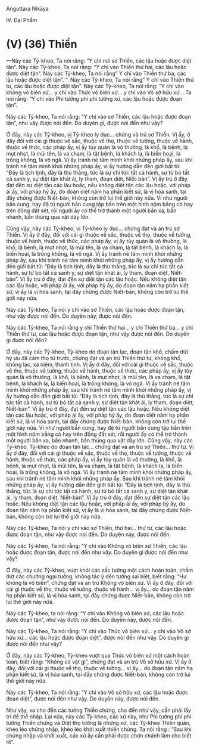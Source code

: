 Aṅguttara Nikāya

IV. Ðại Phẩm

# (V) (36) Thiền

—Này các Tỷ-kheo, Ta nói rằng: “Y chỉ nơi sơ Thiền, các lậu hoặc được diệt tận”. Này các Tỷ-kheo, Ta nói rằng: “Y chỉ vào Thiền thứ hai, các lậu hoặc được diệt tận”. Này các Tỷ-kheo, Ta nói rằng” Y chỉ vào Thiền thứ ba, các lậu hoặc được diệt tận”. “. Này các Tỷ-kheo, Ta nói rằng” Y chỉ vào Thiền thứ tư, các lậu hoặc được diệt tận”. Này các Tỷ-kheo, Ta nói rằng: “Y chỉ vào không vô biên xứ... y chỉ vào Thức vô biên xứ... y chỉ vào Vô sở hữu xứ... Ta nói rằng: “Y chỉ vào Phi tưởng phi phi tưởng xứ, các lậu hoặc được đoạn tận”.

Này các Tỷ-kheo, Ta nói rằng: “Y chỉ vào sơ Thiền, các lậu hoặc được đoạn tận”, như vậy được nói đến. Do duyên gì, được nói đến như vậy?

Ở đây, này các Tỷ-kheo, vị Tỷ-kheo ly dục... chứng và trú sơ Thiền. Vị ấy, ở đây đối với cái gì thuộc về sắc, thuộc về thọ, thuộc về tưởng, thuộc về hành, thuộc về thức, các pháp ấy, vị ấy tùy quán là vô thường, là khổ, là bệnh, là mụt nhọt, là mũi tên, là va chạm, là tật bệnh, là khách lạ, là biến hoại, là trống không, là vô ngã. Vị ấy tránh né tâm mình khỏi những pháp ấy, sau khi tránh né tâm mình khỏi những pháp ấy, vị ấy hướng dẫn đến giới bất tử: “Ðây là tịch tịnh, đây là thù thắng, tức là sự chỉ tức tất cả hành, sự từ bỏ tất cả sanh y, sự diệt tận khát ái, ly tham, đoạn diệt, Niết-bàn”. Vị ấy trú ở đây, đạt đến sự diệt tận các lậu hoặc, nếu không diệt tận các lậu hoặc, với pháp ái ấy, với pháp hỷ ấy, do đoạn diệt năm hạ phần kiết sử, là vị hóa sanh, tại đấy chứng được Niết-bàn, không còn trở lui thế giới này nữa. Ví như người bắn cung, hay đệ tử người bắn cung tập bắn trên một hình nộm bằng cỏ hay trên đống đất sét, rồi người ấy có thể trở thành một người bắn xa, bắn nhanh, bắn thủng qua vật dày lớn.

Cũng vậy, này các Tỷ-kheo, vị Tỷ-kheo ly dục... chứng đạt và an trú sơ Thiền. Vị ấy ở đây, đối với cái gì thuộc về sắc, thuộc về thọ, thuộc về tưởng, thuộc về hành, thuộc về thức, các pháp ấy, vị ấy tùy quán là vô thường, là khổ, là bệnh, là mụt nhọt, là mũi tên, là va chạm, là tật bệnh, là khách lạ, là biến hoại, là trống không, là vô ngã. Vị ấy tránh né tâm mình khỏi những pháp ấy, sau khi tránh né tâm mình khỏi những pháp ấy, vị ấy hướng dẫn đến giới bất tử: “Ðây là tịch tịnh, đây là thù thắng, tức là sự chỉ tức tất cả hành, sự từ bỏ tất cả sanh y, sự diệt tận khát ái, ly tham, đoạn diệt, Niết-bàn”. Vị ấy trú ở đây, đạt đến sự diệt tận các lậu hoặc. Nếu không diệt tận các lậu hoặc, với pháp ái ấy, với pháp hỷ ấy, do đoạn tận năm hạ phần kiết sử, vị ấy là vị hóa sanh, tại đấy chứng được Niết-bàn, không còn trở lui thế giới này nữa.

Này các Tỷ-kheo, Ta nói y chỉ vào sơ Thiền, các lậu hoặc được đoạn tận, như vậy được nói đến. Do duyên này, được nói đến.

Này các Tỷ-kheo, Ta nói rằng y chỉ Thiền thứ hai... y chỉ Thiền thứ ba... y chỉ Thiền thứ tư, các lậu hoặc được đoạn tận, như vậy được nói đến. Do duyên gì được nói đến?

Ở đây, này các Tỷ-kheo, Tỷ-kheo do đoạn tận lạc, đoạn tận khổ, chấm dứt hỷ ưu đã cảm thọ từ trước, chứng đạt và an trú Thiền thứ tư, không khổ, không lạc, xả niệm, thanh tịnh. Vị ấy ở đây, đối với cái gì thuộc về sắc, thuộc về thọ, thuộc về tưởng, thuộc về hành, thuộc về thức, các pháp ấy, vị ấy tùy quán là vô thường, là khổ, là bệnh, là mụt nhọt, là mũi tên, là va chạm, là tật bệnh, là khách lạ, là biến hoại, là trống không, là vô ngã. Vị ấy tránh né tâm mình khỏi những pháp ấy, sau khi tránh né tâm mình khỏi những pháp ấy, vị ấy hướng dẫn đến giới bất tử: “Ðây là tịch tịnh, đây là thù thắng, tức là sự chỉ tức tất cả hành, sự từ bỏ tất cả sanh y, sự diệt tận khát ái, ly tham, đoạn diệt, Niết-bàn”. Vị ấy trú ở đây, đạt đến sự diệt tận các lậu hoặc. Nếu không diệt tận các lậu hoặc, với pháp ái ấy, với pháp hỷ ấy, do đoạn diệt năm hạ phần kiết sử, là vị hóa sanh, tại đấy chứng được Niết-bàn, không còn trở lui thế giới này nữa. Ví như người bắn cung, hay đệ tử người bắn cung tập bắn trên một hình nộm bằng cỏ hay trên đống đất sét, rồi người ấy có thể trở thành một người bắn xa, bắn nhanh, bắn thủng qua vật dày lớn. Cũng vậy, này các Tỷ-kheo, Tỷ-kheo do đoạn tận lạc... chứng đạt và an trú sơ Thiền... thứ tư. Vị ấy ở đây, đối với cái gì thuộc về sắc, thuộc về thọ, thuộc về tưởng, thuộc về hành, thuộc về thức, các pháp ấy, vị ấy tùy quán là vô thường, là khổ, là bệnh, là mụt nhọt, là mũi tên, là va chạm, là tật bệnh, là khách lạ, là biến hoại, là trống không, là vô ngã. Vị ấy tránh né tâm mình khỏi những pháp ấy, sau khi tránh né tâm mình khỏi những pháp ấy. Sau khi tránh né tâm khỏi những pháp ấy, vị ấy hướng dẫn đến giới bất tử: “Ðây là tịch tịnh, đây là thù thắng, tức là sự chỉ tức tất cả hành, sự từ bỏ tất cả sanh y, sự diệt tận khát ái, ly tham, đoạn diệt, Niết-bàn”. Vị ấy trú ở đây, đạt đến sự diệt tận các lậu hoặc. Nếu không diệt tận các lậu hoặc, với pháp ái ấy, với pháp hỷ ấy, do đoạn tận năm hạ phần kiết sử, vị ấy là vị hóa sanh, tại đấy chứng được Niết-bàn, không còn trở lui thế giới này nữa.

Này các Tỷ-kheo, Ta nói y chỉ vào sơ Thiền, thứ hai... thứ tư, các lậu hoặc được đoạn tận, như vậy được nói đến. Do duyên này, được nói đến.

Này các Tỷ-kheo, Ta nói rằng: “Y chỉ vào Không vô biên xứ Thiền, các lậu hoặc được đoạn tận, được nói đến như vậy. Do duyên gì được nói đến như vậy?

Ở đây, này các Tỷ-kheo, vượt khỏi các sắc tưởng một cách hoàn toàn, chấm dứt các chướng ngại tưởng, không tác ý đến tưởng sai biệt, biết rằng: “Hư không là vô biên”, chứng đạt và an trú Không vô biên xứ. Vị ấy ở đây, đối với cái gì thuộc về thọ, thuộc về tưởng, thuộc về hành... vị ấy... do đoạn tận năm hạ phần kiết sử, là vị hóa sanh, tại đấy chứng được Niết-bàn, không còn trở lui thế giới này nữa.

Này các Tỷ-kheo, ta nói rằng: “Y chỉ vào Không vô biên xứ, các lậu hoặc được đoạn tận”, như vậy được nói đến. Do duyên này, được nói đến.

Này các Tỷ-kheo, Ta nói rằng: “Y chỉ vào Thức vô biên xứ... y chỉ vào Vô sở hữu xứ... các lậu hoặc được đoạn diệt”, được nói đến như vậy. Do duyên gì được nói đến như vậy?

Ở đây, này các Tỷ-kheo, Tỷ-kheo vượt qua Thức vô biên xứ một cách hoàn toàn, biết rằng: “Không có vật gì”, chứng đạt và an trú Vô sở hữu xứ. Vị ấy ở đây, đối với cái gì thuộc về thọ, thuộc về tưởng... vị ấy... do đoạn tận năm hạ phần kiết sử, là vị hóa sanh, tại đấy chứng được Niết-bàn, không còn trở lui thế giới này nữa.

Này các Tỷ-kheo, Ta nói rằng: “Y chỉ vào Vô sở hữu xứ, các lậu hoặc được đoạn diệt”, được nói đến như vậy. Do duyên này, được nói đến.

Như vậy, xa cho đến các tưởng Thiền chứng, cho đến như vậy, cần phải lấy trí để thể nhập. Lại nữa, này các Tỷ-kheo, các xứ này, như Phi tưởng phi phi tưởng Thiền chứng và Diệt thọ tưởng là những xứ, các Tỷ-kheo Thiền quán, khéo léo chứng nhập, khéo léo khởi xuất thiền chứng. Ta nói rằng : “Sau khi chứng nhập và khởi xuất, các xứ ấy cần phải được chơn chánh làm cho biết rõ”.

